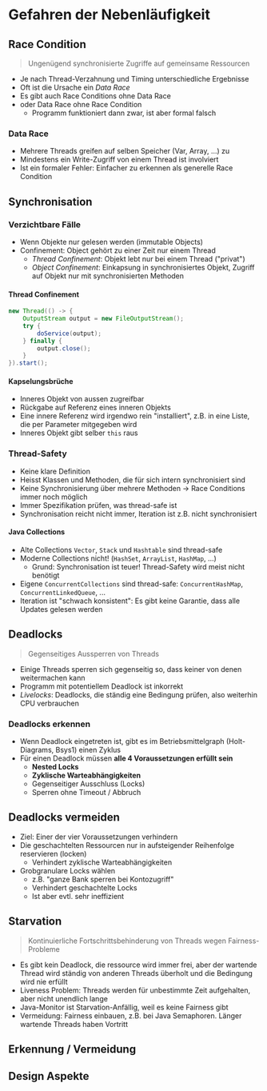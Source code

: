 # Gefahren der Nebenläufigkeit

## Race Condition
> Ungenügend synchronisierte Zugriffe auf gemeinsame Ressourcen

- Je nach Thread-Verzahnung und Timing unterschiedliche Ergebnisse
- Oft ist die Ursache ein *Data Race*
- Es gibt auch Race Conditions ohne Data Race
- oder Data Race ohne Race Condition
    - Programm funktioniert dann zwar, ist aber formal falsch

### Data Race
- Mehrere Threads greifen auf selben Speicher (Var, Array, ...) zu
- Mindestens ein Write-Zugriff von einem Thread ist involviert
- Ist ein formaler Fehler: Einfacher zu erkennen als generelle Race Condition

## Synchronisation
### Verzichtbare Fälle
- Wenn Objekte nur gelesen werden (immutable Objects)
- Confinement: Object gehört zu einer Zeit nur einem Thread
    - *Thread Confinement*: Objekt lebt nur bei einem Thread ("privat")
    - *Object Confinement*: Einkapsung in synchronisiertes Objekt, Zugriff auf Objekt nur mit synchronisierten Methoden

#### Thread Confinement
``` java
new Thread(() -> {
    OutputStream output = new FileOutputStream();
    try {
        doService(output);
    } finally {
        output.close();
    }
}).start();
```
#### Kapselungsbrüche
- Inneres Objekt von aussen zugreifbar
- Rückgabe auf Referenz eines inneren Objekts
- Eine innere Referenz wird irgendwo rein "installiert", z.B. in eine Liste, die per Parameter mitgegeben wird
- Inneres Objekt gibt selber `this` raus

### Thread-Safety
- Keine klare Definition
- Heisst Klassen und Methoden, die für sich intern synchronisiert sind
- Keine Synchronisierung über mehrere Methoden -> Race Conditions immer noch möglich
- Immer Spezifikation prüfen, was thread-safe ist
- Synchronisation reicht nicht immer, Iteration ist z.B. nicht synchronisiert

#### Java Collections
- Alte Collections `Vector`, `Stack` und `Hashtable` sind thread-safe
- Moderne Collections nicht! (`HashSet`, `ArrayList`, `HashMap`, ...)
    - Grund: Synchronisation ist teuer! Thread-Safety wird meist nicht benötigt
- Eigene `ConcurrentCollections` sind thread-safe: `ConcurrentHashMap`, `ConcurrentLinkedQueue`, ...
- Iteration ist "schwach konsistent": Es gibt keine Garantie, dass alle Updates gelesen werden

## Deadlocks
> Gegenseitiges Aussperren von Threads
- Einige Threads sperren sich gegenseitig so, dass keiner von denen weitermachen kann
- Programm mit potentiellem Deadlock ist inkorrekt
- *Livelocks*: Deadlocks, die ständig eine Bedingung prüfen, also weiterhin CPU verbrauchen

### Deadlocks erkennen
- Wenn Deadlock eingetreten ist, gibt es im Betriebsmittelgraph (Holt-Diagrams, Bsys1) einen Zyklus
- Für einen Deadlock müssen **alle 4 Voraussetzungen erfüllt sein**
    - **Nested Locks**
    - **Zyklische Warteabhängigkeiten**
    - Gegenseitiger Ausschluss (Locks)
    - Sperren ohne Timeout / Abbruch

## Deadlocks vermeiden
- Ziel: Einer der vier Voraussetzungen verhindern
- Die geschachtelten Ressourcen nur in aufsteigender Reihenfolge reservieren (locken)
    - Verhindert zyklische Warteabhängigkeiten
- Grobgranulare Locks wählen
    - z.B. "ganze Bank sperren bei Kontozugriff"
    - Verhindert geschachtelte Locks
    - Ist aber evtl. sehr ineffizient

## Starvation
> Kontinuierliche Fortschrittsbehinderung von Threads wegen Fairness-Probleme
- Es gibt kein Deadlock, die ressource wird immer frei, aber der wartende Thread wird ständig von anderen Threads überholt und die Bedingung wird nie erfüllt
- Liveness Problem: Threads werden für unbestimmte Zeit aufgehalten, aber nicht unendlich lange
- Java-Monitor ist Starvation-Anfällig, weil es keine Fairness gibt
- Vermeidung: Fairness einbauen, z.B. bei Java Semaphoren. Länger wartende Threads haben Vortritt

## Erkennung / Vermeidung

## Design Aspekte
